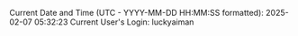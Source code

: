 Current Date and Time (UTC - YYYY-MM-DD HH:MM:SS formatted): 2025-02-07 05:32:23
Current User's Login: luckyaiman
